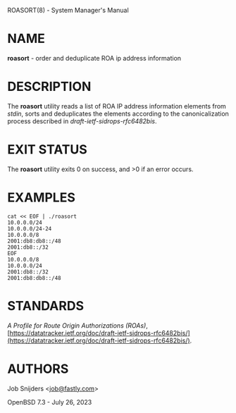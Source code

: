 ROASORT(8) - System Manager's Manual

# NAME

**roasort** - order and deduplicate ROA ip address information

# DESCRIPTION

The
**roasort**
utility reads a list of ROA IP address information elements from
*stdin*,
sorts and deduplicates the elements according to the canonicalization process
described in
*draft-ietf-sidrops-rfc6482bis*.

# EXIT STATUS

The **roasort** utility exits&#160;0 on success, and&#160;&gt;0 if an error occurs.

# EXAMPLES

	cat << EOF | ./roasort
	10.0.0.0/24
	10.0.0.0/24-24
	10.0.0.0/8
	2001:db8:db8::/48
	2001:db8::/32
	EOF
	10.0.0.0/8
	10.0.0.0/24
	2001:db8::/32
	2001:db8:db8::/48

# STANDARDS

*A Profile for Route Origin Authorizations (ROAs)*,
[https://datatracker.ietf.org/doc/draft-ietf-sidrops-rfc6482bis/](https://datatracker.ietf.org/doc/draft-ietf-sidrops-rfc6482bis/).

# AUTHORS

Job Snijders &lt;[job@fastly.com](mailto:job@fastly.com)&gt;

OpenBSD 7.3 - July 26, 2023
